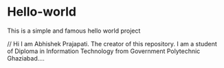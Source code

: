 # Hello-world
This is a simple and famous hello world project

// Hi I am Abhishek Prajapati. The creator of this repository. I am a student of Diploma in Information Technology from Government Polytechnic Ghaziabad....

